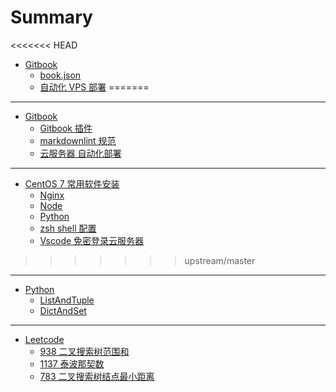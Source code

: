 # Summary

<<<<<<< HEAD
* [Gitbook](Notes/Gitbook/IntroGitbook.md)
  * [book.json](Notes/Gitbook/GitbookStructure.md)
  * [自动化 VPS 部署](Notes/Gitbook/DeployGitbook.md)
=======
---

- [Gitbook](Notes/Gitbook/IntroGitbook.md)
  - [Gitbook 插件](Notes/Gitbook/GitbookStructure.md)
  - [markdownlint 规范](Notes/Gitbook/MarkdownLint.md)
  - [云服务器 自动化部署](Notes/Gitbook/DeployGitbook.md)

---

- [CentOS 7 常用软件安装](/Notes/DevOps/CentOS7Intro.md)
  - [Nginx](./Notes/DevOps/NginxInstall.md)
  - [Node](Notes/DevOps/NodeInstall.md)
  - [Python](Notes/DevOps/pyenv安装python.md)
  - [zsh shell 配置](Notes/DevOps/zsh配置.md)
  - [Vscode 免密登录云服务器](Notes/DevOps/VscodeRemoteConf.md)
>>>>>>> upstream/master

---

- [Python](Notes/Python/PythonIntro.md)
  - [ListAndTuple](Notes/Python/ListAndTuple.md)
  - [DictAndSet](Notes/Python/DictAndSet.md)

---

- [Leetcode](Notes/Leetcode/LeetcodeIntro.md)
  - [938 二叉搜索树范围和](Notes/Leetcode/RangeSumBST.md)
  - [1137 泰波那契数](Notes/Leetcode/Tribonacci.md)
  - [783 二叉搜索树结点最小距离](/Notes/Leetcode/MinDiffInBST.md)
